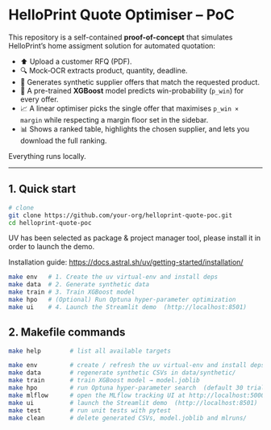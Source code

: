 # HelloPrint Quote Optimiser – PoC

This repository is a self-contained **proof-of-concept** that simulates HelloPrint’s home assigment solution for automated quotation:

* ⬆️ Upload a customer RFQ (PDF).  
* 🔍 Mock‐OCR extracts product, quantity, deadline.  
* 📝 Generates synthetic supplier offers that match the requested product.  
* 🤖 A pre-trained **XGBoost** model predicts win-probability (`p_win`) for every offer.  
* 📈 A linear optimiser picks the single offer that maximises `p_win × margin`
  while respecting a margin floor set in the sidebar.  
* 📊 Shows a ranked table, highlights the chosen supplier, and lets you
  download the full ranking.

Everything runs locally.

---

## 1. Quick start

```bash
# clone
git clone https://github.com/your-org/helloprint-quote-poc.git
cd helloprint-quote-poc
```

UV has been selected as package & project manager tool, please install it in order to launch the demo. 

Installation guide: https://docs.astral.sh/uv/getting-started/installation/

```bash
make env   # 1. Create the uv virtual-env and install deps
make data  # 2. Generate synthetic data
make train # 3. Train XGBoost model
make hpo   # (Optional) Run Optuna hyper-parameter optimization
make ui    # 4. Launch the Streamlit demo  (http://localhost:8501)
```

## 2. Makefile commands


```bash
make help        # list all available targets

make env         # create / refresh the uv virtual-env and install deps
make data        # regenerate synthetic CSVs in data/synthetic/
make train       # train XGBoost model → model.joblib
make hpo         # run Optuna hyper-parameter search  (default 30 trials)
make mlflow      # open the MLflow tracking UI at http://localhost:5000
make ui          # launch the Streamlit demo  (http://localhost:8501)
make test        # run unit tests with pytest
make clean       # delete generated CSVs, model.joblib and mlruns/
```